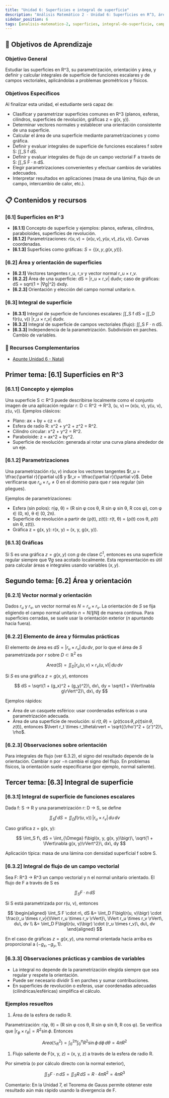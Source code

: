 ```yaml
---
title: "Unidad 6: Superficies e integral de superficie"
description: "Análisis Matemático 2 - Unidad 6: Superficies en R^3, área, orientación e integral de superficie de funciones escalares y de campos vectoriales, con aplicaciones."
sidebar_position: 6
tags: [analisis-matematico-2, superficies, integral-de-superficie, campos-vectoriales]
---
```


## 🎯 Objetivos de Aprendizaje

### Objetivo General

Estudiar las superficies en R^3, su parametrización, orientación y área, y definir y calcular integrales de superficie de funciones escalares y de campos vectoriales, aplicándolas a problemas geométricos y físicos.

### Objetivos Específicos

Al finalizar esta unidad, el estudiante será capaz de:

- Clasificar y parametrizar superficies comunes en R^3 (planos, esferas, cilindros, superficies de revolución, gráficas z = g(x, y)).
- Determinar vectores normales y establecer una orientación consistente de una superficie.
- Calcular el área de una superficie mediante parametrizaciones y como gráfica.
- Definir y evaluar integrales de superficie de funciones escalares f sobre S: ∫∫_S f dS.
- Definir y evaluar integrales de flujo de un campo vectorial F a través de S: ∫∫_S F · n dS.
- Elegir parametrizaciones convenientes y efectuar cambios de variables adecuados.
- Interpretar resultados en aplicaciones (masa de una lámina, flujo de un campo, intercambio de calor, etc.).

## 📋 Contenidos y recursos

### [6.1] Superficies en R^3

- **[6.1.1]** Concepto de superficie y ejemplos: planos, esferas, cilindros, paraboloides, superficies de revolución.
- **[6.1.2]** Parametrizaciones: $r(u, v) = (x(u, v), y(u, v), z(u, v))$. Curvas coordenadas.
- **[6.1.3]** Superficies como gráficas: $S = \{(x, y, g(x, y))\}$.

### [6.2] Área y orientación de superficies

- **[6.2.1]** Vectores tangentes r_u, r_v y vector normal r_u × r_v.
- **[6.2.2]** Área de una superficie: dS = |r_u × r_v| dudv; caso de gráficas: dS = sqrt(1 + |∇g|^2) dxdy.
- **[6.2.3]** Orientación y elección del campo normal unitario n.

### [6.3] Integral de superficie

- **[6.3.1]** Integral de superficie de funciones escalares: ∫∫_S f dS = ∫∫_D f(r(u, v)) |r_u × r_v| dudv.
- **[6.3.2]** Integral de superficie de campos vectoriales (flujo): ∫∫_S F · n dS.
- **[6.3.3]** Independencia de la parametrización. Subdivisión en parches. Cambio de variables.

### 🔗 Recursos Complementarios

- [Apunte Unidad 6 - Natali](https://res.cloudinary.com/dmwto06rn/raw/upload/v1758232773/pdfs/AM2_-_Notas_U6_Natali_rzgmnf.pdf)

## Primer tema: [6.1] Superficies en R^3

### [6.1.1] Concepto y ejemplos

Una superficie S ⊂ R^3 puede describirse localmente como el conjunto imagen de una aplicación regular r: D ⊂ R^2 → R^3, (u, v) ↦ (x(u, v), y(u, v), z(u, v)). Ejemplos clásicos:

- Plano: ax + by + cz = d.
- Esfera de radio R: x^2 + y^2 + z^2 = R^2.
- Cilindro circular: x^2 + y^2 = R^2.
- Paraboloide: z = ax^2 + by^2.
- Superficie de revolución: generada al rotar una curva plana alrededor de un eje.

### [6.1.2] Parametrizaciones

Una parametrización $r(u, v)$ induce los vectores tangentes $r_u = \tfrac{\partial r}{\partial u}$ y $r_v = \tfrac{\partial r}{\partial v}$. Debe verificarse que $r_u \times r_v \ne 0$ en el dominio para que $r$ sea regular (sin pliegues).

Ejemplos de parametrizaciones:

- Esfera (sin polos): r(φ, θ) = (R sin φ cos θ, R sin φ sin θ, R cos φ), con φ ∈ (0, π), θ ∈ (0, 2π).
- Superficie de revolución a partir de (ρ(t), z(t)): r(t, θ) = (ρ(t) cos θ, ρ(t) sin θ, z(t)).
- Gráfica z = g(x, y): r(x, y) = (x, y, g(x, y)).

### [6.1.3] Gráficas

Si S es una gráfica $z = g(x, y)$ con $g$ de clase $C^1$, entonces es una superficie regular siempre que $\nabla g$ sea acotado localmente. Esta representación es útil para calcular áreas e integrales usando variables $(x, y)$.

## Segundo tema: [6.2] Área y orientación

### [6.2.1] Vector normal y orientación

Dados $r_u$ y $r_v$, un vector normal es $N = r_u \times r_v$. La orientación de $S$ se fija eligiendo el campo normal unitario $n = N / \lVert N\rVert$ de manera continua. Para superficies cerradas, se suele usar la orientación exterior ($n$ apuntando hacia fuera).

### [6.2.2] Elemento de área y fórmulas prácticas

El elemento de área es $dS = \lvert r_u \times r_v\rvert\, du\, dv$, por lo que el área de $S$ parametrizada por $r$ sobre $D \subset \mathbb{R}^2$ es

$$
Area(S) = \iint_D \bigl\lvert r_u(u, v) \times r_v(u, v) \bigr\rvert\, du\, dv
$$

Si $S$ es una gráfica $z = g(x, y)$, entonces

$$
dS = \sqrt{1 + (g_x)^2 + (g_y)^2}\, dx\, dy = \sqrt{1 + \lVert\nabla g\rVert^2}\, dx\, dy
$$

Ejemplos rápidos:

- Área de un casquete esférico: usar coordenadas esféricas o una parametrización adecuada.
- Área de una superficie de revolución: si $r(t, \theta) = (\rho(t) \cos \theta, \rho(t) \sin \theta, z(t))$, entonces $\lvert r_t \times r_\theta\rvert = \sqrt{(\rho')^2 + (z')^2}\, \rho$.

### [6.2.3] Observaciones sobre orientación

Para integrales de flujo (ver 6.3.2), el signo del resultado depende de la orientación. Cambiar n por −n cambia el signo del flujo. En problemas físicos, la orientación suele especificarse (por ejemplo, normal saliente).

## Tercer tema: [6.3] Integral de superficie

### [6.3.1] Integral de superficie de funciones escalares

Dada f: S → R y una parametrización r: D → S, se define

$$
\iint_S f\, dS = \iint_D f\bigl(r(u, v)\bigr)\, \lvert r_u \times r_v \rvert\, du\, dv
$$

Caso gráfica z = g(x, y):

$$
\iint_S f\, dS = \iint_{\Omega} f\bigl(x, y, g(x, y)\bigr)\, \sqrt{1 + \lVert\nabla g(x, y)\rVert^2}\, dx\, dy
$$

Aplicación típica: masa de una lámina con densidad superficial f sobre S.

### [6.3.2] Integral de flujo de un campo vectorial

Sea F: R^3 → R^3 un campo vectorial y n el normal unitario orientado. El flujo de F a través de S es

$$
\iint_S F \cdot n\, dS
$$

Si S está parametrizada por r(u, v), entonces

$$
\begin{aligned}
\iint_S F \cdot n\, dS
&= \iint_D F\bigl(r(u, v)\bigr) \cdot \frac{r_u \times r_v}{\lVert r_u \times r_v \rVert}\, \lVert r_u \times r_v \rVert\, du\, dv \\
&= \iint_D F\bigl(r(u, v)\bigr) \cdot (r_u \times r_v)\, du\, dv
\end{aligned}
$$

En el caso de gráficas $z = g(x, y)$, una normal orientada hacia arriba es proporcional a $(-g_x, -g_y, 1)$.

### [6.3.3] Observaciones prácticas y cambios de variables

- La integral no depende de la parametrización elegida siempre que sea regular y respete la orientación.
- Puede ser necesario dividir S en parches y sumar contribuciones.
- En superficies de revolución o esferas, usar coordenadas adecuadas (cilíndricas/esféricas) simplifica el cálculo.

### Ejemplos resueltos

1. Área de la esfera de radio R.

Parametrización: r(φ, θ) = (R sin φ cos θ, R sin φ sin θ, R cos φ). Se verifica que $|r_\phi \times r_\theta| = R^2 \sin \phi$. Entonces

$$
Area(\mathbb{S}^2_R) = \int_0^{2\pi} \int_0^{\pi} R^2 \sin \phi\, d\phi\, d\theta = 4\pi R^2
$$

1. Flujo saliente de F(x, y, z) = (x, y, z) a través de la esfera de radio R.

Por simetría (o por cálculo directo con la normal exterior),

$$
\iint_S F \cdot n\, dS = \iint_S R\, dS = R \cdot 4\pi R^2 = 4\pi R^3
$$

Comentario: En la Unidad 7, el Teorema de Gauss permite obtener este resultado aún más rápido usando la divergencia de F.

